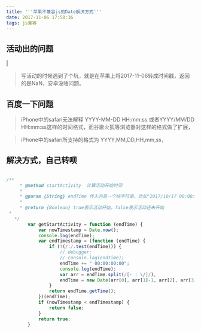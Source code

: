 ```yaml
---
title: '''苹果不兼容js的Date解决方式'''
date: 2017-11-06 17:58:36
tags: js兼容
---
```


## 活动出的问题
|
> 写活动的时候遇到了个坑，就是在苹果上将2017-11-06转成时间戳，返回的是NaN，安卓没啥问题。

## 百度一下问题

> iPhone中的safari无法解释 YYYY-MM-DD HH:mm:ss 或者YYYY/MM/DD HH:mm:ss这样的时间格式，而谷歌火狐等浏览器对这样的格式做了扩展，

> iPhone中的safari所支持的格式为 YYYY,MM,DD,HH,mm,ss，

## 解决方式，自己转呗

``` javascript

/**
     * @method startActivity  计算活动开始时间
     * 
     * @param {String} endTime 传入的是一个纯字符串，比如"2017/10/17 00:00:00:00" 或者 "2017-10-17"
     * 
     * @return {Boolean} true表示活动开始，false表示活动还未开始
 * 
   */
        var getStartActivity = function (endTime) {
            var nowTimestamp = Date.now();
            console.log(endTime);
            var endTimestamp = (function (endTime) {
                if (!(/:/.test(endTime))) {
                    // debugger;
                    // console.log(endTime);
                    endTime += " 00:00:00:00";
                    console.log(endTime);
                    var arr = endTime.split(/[- : \/]/),
                    endTime = new Date(arr[0], arr[1]-1, arr[2], arr[3], arr[4], arr[5]);
                }
                return endTime.getTime();
            })(endTime);
            if (nowTimestamp < endTimestamp) {
                return false;
            }
            return true;
        }

```
